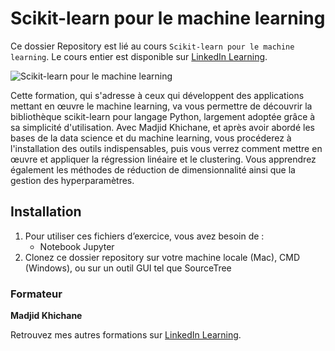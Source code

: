 # Scikit-learn pour le machine learning

Ce dossier Repository est lié au cours `Scikit-learn pour le machine learning`. Le cours entier est disponible sur [LinkedIn Learning][lil-course-url].

![Scikit-learn pour le machine learning][lil-thumbnail-url] 

Cette formation, qui s'adresse à ceux qui développent des applications mettant en œuvre le machine learning, va vous permettre de découvrir la bibliothèque scikit-learn pour langage Python, largement adoptée grâce à sa simplicité d'utilisation. Avec Madjid Khichane, et après avoir abordé les bases de la data science et du machine learning, vous procéderez à l'installation des outils indispensables, puis vous verrez comment mettre en œuvre et appliquer la régression linéaire et le clustering. Vous apprendrez également les méthodes de réduction de dimensionnalité ainsi que la gestion des hyperparamètres.
## Installation

1. Pour utiliser ces fichiers d’exercice, vous avez besoin de : 
   - Notebook Jupyter
2. Clonez ce dossier repository sur votre machine locale (Mac), CMD (Windows), ou sur un outil GUI tel que SourceTree 

### Formateur

**Madjid Khichane** 

Retrouvez mes autres formations sur [LinkedIn Learning][lil-URL-trainer].

[lil-course-url]: https://www.linkedin.com/learning/scikit-learn-pour-le-machine-learning
[lil-thumbnail-url]: https://media-exp1.licdn.com/dms/image/C4E0DAQFIp_KVWxj2qQ/learning-public-crop_675_1200/0/1662714219700?e=1663329600&v=beta&t=NQjaVifJBqBw98QGbioBy_o-ZGyfJh1cFT6C7UCVCMU
[lil-URL-trainer]: https://www.linkedin.com/learning/instructors/madjid-khichane
